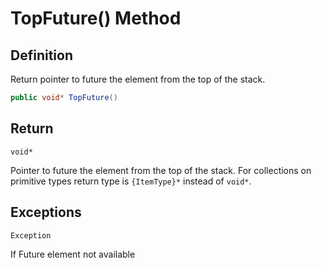 # TopFuture() Method

## Definition
Return pointer to future the element from the top of the stack.

```C#
public void* TopFuture()
```

## Return
`void*`

Pointer to future the element from the top of the stack. For collections on primitive types return type is `{ItemType}*` instead of `void*`.

## Exceptions

```C#
Exception
```

If Future element not available
